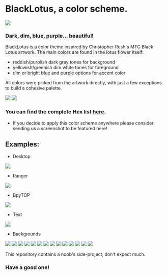 # BlackLotus, a color scheme.
![](./cover.png)

### Dark, dim, blue, purple... beautiful!

BlackLotus is a color theme inspired by Christopher Rush's MTG Black Lotus artwork.
The main colors are found in the lotus flower itself:
- reddish/purplish dark gray tones for background
-  yellowish/greenish dim white tones for foreground
-  dim or bright blue and purple options for accent color 

All colors were picked from the artwork directly, with just a few exceptions to build a cohesive palette.

![](./palette.png)
![](./supplementary_palette.png)

### You can find the complete Hex list [here](https://github.com/PoisonIsBestType/BlackLotus/blob/main/hex-list.txt).
- If you decide to apply this color scheme anywhere please consider sending us a screenshot to be featured here!

## Examples:
- Desktop

![](./desktop.png)

- Ranger

![](./ranger.png)

- BpyTOP

![](./bpytop.png)

- Text

![](./text.png)

- Backgrounds

![](./background/blacklotus-lotus.png)
![](./background/blacklotus-mint.png)
![](./background/blacklotus-tumbleweed.png)
![](./background/blacklotus-arch.png)
![](./background/blacklotus-opensuse.png)
![](./background/blacklotus-endeavour.png.png)
![](./background/blacklotus-fedora.png)
![](./background/blacklotus-debian.png)
![](./background/blacklotus-manjaro.png)
![](./background/blacklotus-gentoo.png)
![](./background/blacklotus-pop.png)
![](./background/blacklotus-ubuntu.png)
![](./background/stripe.png)
![](./background/blacklotus.png)





This repository contains a noob's side-project, don't expect much.
### Have a good one!
